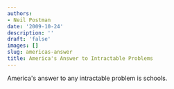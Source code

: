 ```yaml
---
authors:
- Neil Postman
date: '2009-10-24'
description: ''
draft: 'false'
images: []
slug: americas-answer
title: America's Answer to Intractable Problems
---
```


America's answer to any intractable problem is schools.